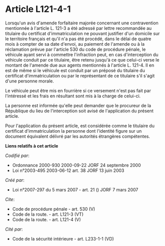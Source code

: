 # Article L121-4-1

Lorsqu'un avis d'amende forfaitaire majorée concernant une contravention mentionnée à l'article L. 121-3 a été adressé par
lettre recommandée au titulaire du certificat d'immatriculation ne pouvant justifier d'un domicile sur le territoire français
et qu'il n'a pas été procédé, dans le délai de quatre mois à compter de sa date d'envoi, au paiement de l'amende ou à la
réclamation prévue par l'article 530 du code de procédure pénale, le véhicule ayant servi à commettre l'infraction peut, en
cas d'interception du véhicule conduit par ce titulaire, être retenu jusqu'à ce que celui-ci verse le montant de l'amende due
aux agents mentionnés à l'article L. 121-4. Il en est de même si le véhicule est conduit par un préposé du titulaire du
certificat d'immatriculation ou par le représentant de ce titulaire s'il s'agit d'une personne morale. 

Le véhicule peut être mis en fourrière si ce versement n'est pas fait par l'intéressé et les frais en résultant sont mis à la
charge de celui-ci. 

La personne est informée qu'elle peut demander que le procureur de la République du lieu de l'interception soit avisé de
l'application du présent article. 

Pour l'application du présent article, est considérée comme le titulaire du certificat d'immatriculation la personne dont
l'identité figure sur un document équivalent délivré par les autorités étrangères compétentes.

**Liens relatifs à cet article**

_Codifié par_:

  - Ordonnance 2000-930 2000-09-22 JORF 24 septembre 2000
  - Loi n°2003-495 2003-06-12 art. 38 JORF 13 juin 2003

_Créé par_:

  - Loi n°2007-297 du 5 mars 2007 - art. 21 () JORF 7 mars 2007

_Cite_:

  - Code de procédure pénale - art. 530 (V)
  - Code de la route. - art. L121-3 (VT)
  - Code de la route. - art. L121-4 (V)

_Cité par_:

  - Code de la sécurité intérieure - art. L233-1-1 (VD)
